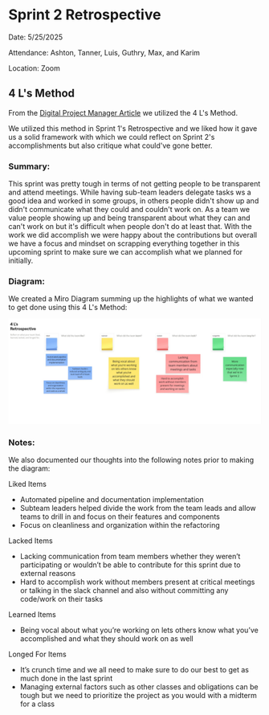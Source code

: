 # Sprint 2 Retrospective

Date: 5/25/2025

Attendance: Ashton, Tanner, Luis, Guthry, Max, and Karim

Location: Zoom

## 4 L's Method

From the [Digital Project Manager Article](https://thedigitalprojectmanager.com/projects/leadership-team-management/how-run-sprint-retrospective/) we utilized the 4 L's Method.

We utilized this method in Sprint 1's Retrospective and we liked how it gave us a solid framework with which we could reflect on Sprint 2's accomplishments but also critique what could've gone better.

### Summary:

This sprint was pretty tough in terms of not getting people to be transparent and attend meetings. While having sub-team leaders delegate tasks ws a good idea and worked in some groups, in others people didn't show up and didn't communicate what they could and couldn't work on. As a team we value people showing up and being transparent about what they can and can't work on but it's difficult when people don't do at least that. With the work we did accomplish we were happy about the contributions but overall we have a focus and mindset on scrapping everything together in this upcoming sprint to make sure we can accomplish what we planned for initially.

### Diagram:

We created a Miro Diagram summing up the highlights of what we wanted to get done using this 4 L's Method:

![4L's for Sprint 2 Retrospective](./screenshots/Sprint%202%20Retro.jpg)


### Notes:

We also documented our thoughts into the following notes prior to making the diagram:

Liked Items
- Automated pipeline and documentation implementation
- Subteam leaders helped divide the work from the team leads and allow teams to drill in and focus on their features and components
- Focus on cleanliness and organization within the refactoring

Lacked Items
- Lacking communication from team members whether they weren’t participating or wouldn’t be able to contribute for this sprint due to external reasons
- Hard to accomplish work without members present at critical meetings or talking in the slack channel and also without committing any code/work on their tasks

Learned Items
- Being vocal about what you’re working on lets others know what you’ve accomplished and what they should work on as well

Longed For Items
- It’s crunch time and we all need to make sure to do our best to get as much done in the last sprint
- Managing external factors such as other classes and obligations can be tough but we need to prioritize the project as you would with a midterm for a class

